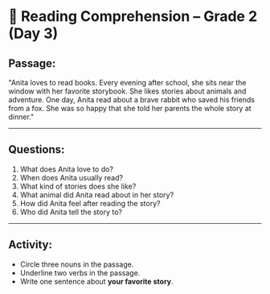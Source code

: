 # 📖 Reading Comprehension – Grade 2 (Day 3)

## Passage:
"Anita loves to read books. Every evening after school, she sits near the window with her favorite storybook. She likes stories about animals and adventure. One day, Anita read about a brave rabbit who saved his friends from a fox. She was so happy that she told her parents the whole story at dinner."

---

## Questions:
1. What does Anita love to do?  
2. When does Anita usually read?  
3. What kind of stories does she like?  
4. What animal did Anita read about in her story?  
5. How did Anita feel after reading the story?  
6. Who did Anita tell the story to?  

---

## Activity:
- Circle three nouns in the passage.  
- Underline two verbs in the passage.  
- Write one sentence about **your favorite story**.  

